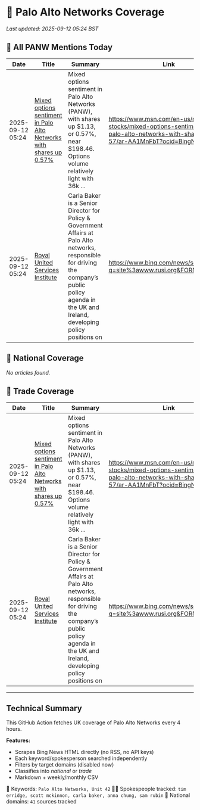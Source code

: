 # 🔐 Palo Alto Networks Coverage

_Last updated: 2025-09-12 05:24 BST_

## 📌 All PANW Mentions Today

| Date | Title | Summary | Link |
|------|--------|---------|------|
| 2025-09-12 05:24 | [Mixed options sentiment in Palo Alto Networks with shares up 0.57%](https://www.msn.com/en-us/money/top-stocks/mixed-options-sentiment-in-palo-alto-networks-with-shares-up-0-57/ar-AA1MnFbT?ocid=BingNewsVerp) | Mixed options sentiment in Palo Alto Networks (PANW), with shares up $1.13, or 0.57%, near $198.46. Options volume relatively light with 36k ... | https://www.msn.com/en-us/money/top-stocks/mixed-options-sentiment-in-palo-alto-networks-with-shares-up-0-57/ar-AA1MnFbT?ocid=BingNewsVerp |
| 2025-09-12 05:24 | [Royal United Services Institute](https://www.bing.com/news/search?q=site%3awww.rusi.org&FORM=NWBCLM) | Carla Baker is a Senior Director for Policy & Government Affairs at Palo Alto networks, responsible for driving the company’s public policy agenda in the UK and Ireland, developing policy positions on | https://www.bing.com/news/search?q=site%3awww.rusi.org&FORM=NWBCLM |

## 📰 National Coverage

_No articles found._

## 📘 Trade Coverage

| Date | Title | Summary | Link |
|------|--------|---------|------|
| 2025-09-12 05:24 | [Mixed options sentiment in Palo Alto Networks with shares up 0.57%](https://www.msn.com/en-us/money/top-stocks/mixed-options-sentiment-in-palo-alto-networks-with-shares-up-0-57/ar-AA1MnFbT?ocid=BingNewsVerp) | Mixed options sentiment in Palo Alto Networks (PANW), with shares up $1.13, or 0.57%, near $198.46. Options volume relatively light with 36k ... | https://www.msn.com/en-us/money/top-stocks/mixed-options-sentiment-in-palo-alto-networks-with-shares-up-0-57/ar-AA1MnFbT?ocid=BingNewsVerp |
| 2025-09-12 05:24 | [Royal United Services Institute](https://www.bing.com/news/search?q=site%3awww.rusi.org&FORM=NWBCLM) | Carla Baker is a Senior Director for Policy & Government Affairs at Palo Alto networks, responsible for driving the company’s public policy agenda in the UK and Ireland, developing policy positions on | https://www.bing.com/news/search?q=site%3awww.rusi.org&FORM=NWBCLM |


---

## Technical Summary

This GitHub Action fetches UK coverage of Palo Alto Networks every 4 hours.

**Features:**
- Scrapes Bing News HTML directly (no RSS, no API keys)
- Each keyword/spokesperson searched independently
- Filters by target domains (disabled now)
- Classifies into _national_ or _trade_
- Markdown + weekly/monthly CSV

📌 Keywords: `Palo Alto Networks, Unit 42`
🧑‍💼 Spokespeople tracked: `tim erridge, scott mckinnon, carla baker, anna chung, sam rubin`
📰 National domains: `41` sources tracked

